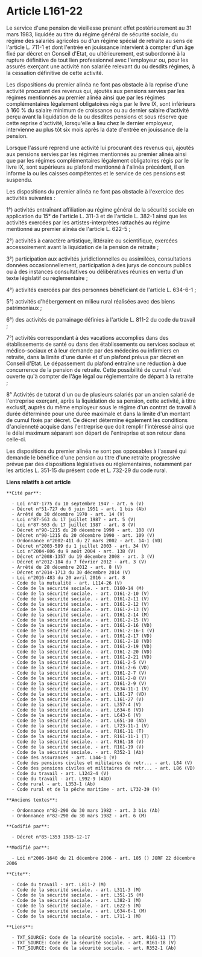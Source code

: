 # Article L161-22

Le service d'une pension de vieillesse prenant effet postérieurement au 31 mars 1983, liquidée au titre du régime général de
sécurité sociale, du régime des salariés agricoles ou d'un régime spécial de retraite au sens de l'article L. 711-1 et dont
l'entrée en jouissance intervient à compter d'un âge fixé par décret en Conseil d'Etat, ou ultérieurement, est subordonné à
la rupture définitive de tout lien professionnel avec l'employeur ou, pour les assurés exerçant une activité non salariée
relevant du ou desdits régimes, à la cessation définitive de cette activité.

Les dispositions du premier alinéa ne font pas obstacle à la reprise d'une activité procurant des revenus qui, ajoutés aux
pensions servies par les régimes mentionnés au premier alinéa ainsi que par les régimes complémentaires légalement
obligatoires régis par le livre IX, sont inférieurs à 160 % du salaire minimum de croissance ou au dernier salaire d'activité
perçu avant la liquidation de la ou desdites pensions et sous réserve que cette reprise d'activité, lorsqu'elle a lieu chez
le dernier employeur, intervienne au plus tôt six mois après la date d'entrée en jouissance de la pension.

Lorsque l'assuré reprend une activité lui procurant des revenus qui, ajoutés aux pensions servies par les régimes mentionnés
au premier alinéa ainsi que par les régimes complémentaires légalement obligatoires régis par le livre IX, sont supérieurs au
plafond mentionné à l'alinéa précédent, il en informe la ou les caisses compétentes et le service de ces pensions est
suspendu.

Les dispositions du premier alinéa ne font pas obstacle à l'exercice des activités suivantes : 

1°) activités entraînant affiliation au régime général de la sécurité sociale en application du 15° de l'article L. 311-3 et
de l'article L. 382-1 ainsi que les activités exercées par les artistes-interprètes rattachés au régime mentionné au premier
alinéa de l'article L. 622-5 ; 

2°) activités à caractère artistique, littéraire ou scientifique, exercées accessoirement avant la liquidation de la pension
de retraite ; 

3°) participation aux activités juridictionnelles ou assimilées, consultations données occasionnellement, participation à des
jurys de concours publics ou à des instances consultatives ou délibératives réunies en vertu d'un texte législatif ou
réglementaire ;

4°) activités exercées par des personnes bénéficiant de l'article L. 634-6-1 ;

5°) activités d'hébergement en milieu rural réalisées avec des biens patrimoniaux ;

6°) des activités de parrainage définies à l'article L. 811-2 du code du travail ;

7°) activités correspondant à des vacations accomplies dans des établissements de santé ou dans des établissements ou
services sociaux et médico-sociaux et à leur demande par des médecins ou infirmiers en retraite, dans la limite d'une durée
et d'un plafond prévus par décret en Conseil d'Etat. Le dépassement du plafond entraîne une réduction à due concurrence de la
pension de retraite. Cette possibilité de cumul n'est ouverte qu'à compter de l'âge légal ou réglementaire de départ à la
retraite ;

8° Activités de tutorat d'un ou de plusieurs salariés par un ancien salarié de l'entreprise exerçant, après la liquidation de
sa pension, cette activité, à titre exclusif, auprès du même employeur sous le régime d'un contrat de travail à durée
déterminée pour une durée maximale et dans la limite d'un montant de cumul fixés par décret. Ce décret détermine également
les conditions d'ancienneté acquise dans l'entreprise que doit remplir l'intéressé ainsi que le délai maximum séparant son
départ de l'entreprise et son retour dans celle-ci.

Les dispositions du premier alinéa ne sont pas opposables à l'assuré qui demande le bénéfice d'une pension au titre d'une
retraite progressive prévue par des dispositions législatives ou réglementaires, notamment par les articles L. 351-15 du
présent code et L. 732-29 du code rural.

**Liens relatifs à cet article**

	**Cité par**:

	  - Loi n°47-1775 du 10 septembre 1947 - art. 6 (V)
	  - Décret n°51-727 du 6 juin 1951 - art. 1 bis (Ab)
	  - Arrêté du 30 décembre 1970 - art. 14 (V)
	  - Loi n°87-563 du 17 juillet 1987 - art. 5 (V)
	  - Loi n°87-563 du 17 juillet 1987 - art. 8 (V)
	  - Décret n°90-1215 du 20 décembre 1990 - art. 108 (V)
	  - Décret n°90-1215 du 20 décembre 1990 - art. 109 (V)
	  - Ordonnance n°2002-411 du 27 mars 2002 - art. 14-1 (VD)
	  - Décret n°2003-589 du 1 juillet 2003 - art. 34 (V)
	  - Loi n°2004-806 du 9 août 2004 - art. 138 (V)
	  - Décret n°2008-1357 du 19 décembre 2008 - art. 3 (V)
	  - Décret n°2012-184 du 7 février 2012 - art. 3 (V)
	  - Arrêté du 28 décembre 2012 - art. 8 (V)
	  - Décret n°2014-1713 du 30 décembre 2014 (V)
	  - Loi n°2016-483 du 20 avril 2016 - art. 8
	  - Code de la mutualité - art. L114-26 (V)
	  - Code de la sécurité sociale. - art. D160-14 (M)
	  - Code de la sécurité sociale. - art. D161-2-10 (V)
	  - Code de la sécurité sociale. - art. D161-2-11 (V)
	  - Code de la sécurité sociale. - art. D161-2-12 (V)
	  - Code de la sécurité sociale. - art. D161-2-13 (V)
	  - Code de la sécurité sociale. - art. D161-2-14 (M)
	  - Code de la sécurité sociale. - art. D161-2-15 (V)
	  - Code de la sécurité sociale. - art. D161-2-16 (VD)
	  - Code de la sécurité sociale. - art. D161-2-16-1 (V)
	  - Code de la sécurité sociale. - art. D161-2-17 (VD)
	  - Code de la sécurité sociale. - art. D161-2-18 (VD)
	  - Code de la sécurité sociale. - art. D161-2-19 (VD)
	  - Code de la sécurité sociale. - art. D161-2-20 (VD)
	  - Code de la sécurité sociale. - art. D161-2-21 (VD)
	  - Code de la sécurité sociale. - art. D161-2-5 (V)
	  - Code de la sécurité sociale. - art. D161-2-6 (VD)
	  - Code de la sécurité sociale. - art. D161-2-7 (V)
	  - Code de la sécurité sociale. - art. D161-2-8 (V)
	  - Code de la sécurité sociale. - art. D161-2-9 (V)
	  - Code de la sécurité sociale. - art. D634-11-1 (V)
	  - Code de la sécurité sociale. - art. L161-17 (VD)
	  - Code de la sécurité sociale. - art. L161-27 (V)
	  - Code de la sécurité sociale. - art. L357-4 (V)
	  - Code de la sécurité sociale. - art. L634-6 (VD)
	  - Code de la sécurité sociale. - art. L643-6 (V)
	  - Code de la sécurité sociale. - art. L651-10 (Ab)
	  - Code de la sécurité sociale. - art. L723-11-1 (V)
	  - Code de la sécurité sociale. - art. R161-11 (T)
	  - Code de la sécurité sociale. - art. R161-11-1 (T)
	  - Code de la sécurité sociale. - art. R161-18 (V)
	  - Code de la sécurité sociale. - art. R161-19 (V)
	  - Code de la sécurité sociale. - art. R352-1 (Ab)
	  - Code des assurances - art. L144-1 (V)
	  - Code des pensions civiles et militaires de retr... - art. L84 (V)
	  - Code des pensions civiles et militaires de retr... - art. L86 (VD)
	  - Code du travail - art. L1242-4 (V)
	  - Code du travail - art. L992-9 (AbD)
	  - Code rural - art. L353-1 (Ab)
	  - Code rural et de la pêche maritime - art. L732-39 (V)

	**Anciens textes**:

	  - Ordonnance n°82-290 du 30 mars 1982 - art. 3 bis (Ab)
	  - Ordonnance n°82-290 du 30 mars 1982 - art. 6 (M)

	**Codifié par**:

	  - Décret n°85-1353 1985-12-17

	**Modifié par**:

	  - Loi n°2006-1640 du 21 décembre 2006 - art. 105 () JORF 22 décembre 2006

	**Cite**:

	  - Code du travail - art. L811-2 (M)
	  - Code de la sécurité sociale. - art. L311-3 (M)
	  - Code de la sécurité sociale. - art. L351-15 (M)
	  - Code de la sécurité sociale. - art. L382-1 (M)
	  - Code de la sécurité sociale. - art. L622-5 (M)
	  - Code de la sécurité sociale. - art. L634-6-1 (M)
	  - Code de la sécurité sociale. - art. L711-1 (M)

	**Liens**:

	  - TXT_SOURCE: Code de la sécurité sociale. - art. R161-11 (T)
	  - TXT_SOURCE: Code de la sécurité sociale. - art. R161-18 (V)
	  - TXT_SOURCE: Code de la sécurité sociale. - art. R352-1 (Ab)
